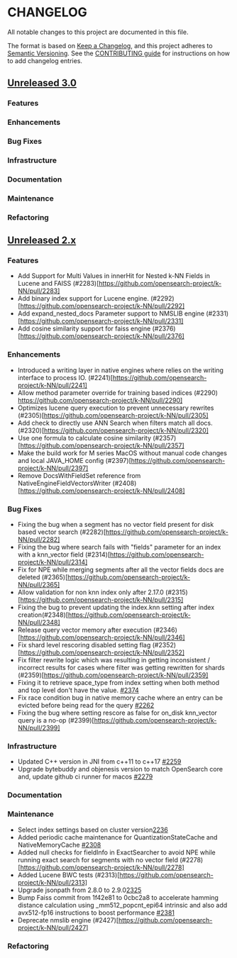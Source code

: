 
# CHANGELOG
All notable changes to this project are documented in this file.

The format is based on [Keep a Changelog](https://keepachangelog.com/en/1.0.0/), and this project adheres to [Semantic Versioning](https://semver.org/spec/v2.0.0.html). See the [CONTRIBUTING guide](./CONTRIBUTING.md#Changelog) for instructions on how to add changelog entries.

## [Unreleased 3.0](https://github.com/opensearch-project/k-NN/compare/2.x...HEAD)
### Features
### Enhancements
### Bug Fixes
### Infrastructure
### Documentation
### Maintenance
### Refactoring

## [Unreleased 2.x](https://github.com/opensearch-project/k-NN/compare/2.18...2.x)
### Features
- Add Support for Multi Values in innerHit for Nested k-NN Fields in Lucene and FAISS (#2283)[https://github.com/opensearch-project/k-NN/pull/2283]
- Add binary index support for Lucene engine. (#2292)[https://github.com/opensearch-project/k-NN/pull/2292]
- Add expand_nested_docs Parameter support to NMSLIB engine (#2331)[https://github.com/opensearch-project/k-NN/pull/2331]
- Add cosine similarity support for faiss engine (#2376)[https://github.com/opensearch-project/k-NN/pull/2376]
### Enhancements
- Introduced a writing layer in native engines where relies on the writing interface to process IO. (#2241)[https://github.com/opensearch-project/k-NN/pull/2241]
- Allow method parameter override for training based indices (#2290) https://github.com/opensearch-project/k-NN/pull/2290]
- Optimizes lucene query execution to prevent unnecessary rewrites (#2305)[https://github.com/opensearch-project/k-NN/pull/2305]
- Add check to directly use ANN Search when filters match all docs. (#2320)[https://github.com/opensearch-project/k-NN/pull/2320]
- Use one formula to calculate cosine similarity (#2357)[https://github.com/opensearch-project/k-NN/pull/2357]
- Make the build work for M series MacOS without manual code changes and local JAVA_HOME config (#2397)[https://github.com/opensearch-project/k-NN/pull/2397]
- Remove DocsWithFieldSet reference from NativeEngineFieldVectorsWriter (#2408)[https://github.com/opensearch-project/k-NN/pull/2408]
### Bug Fixes
* Fixing the bug when a segment has no vector field present for disk based vector search (#2282)[https://github.com/opensearch-project/k-NN/pull/2282]
* Fixing the bug where search fails with "fields" parameter for an index with a knn_vector field (#2314)[https://github.com/opensearch-project/k-NN/pull/2314]
* Fix for NPE while merging segments after all the vector fields docs are deleted (#2365)[https://github.com/opensearch-project/k-NN/pull/2365]
* Allow validation for non knn index only after 2.17.0 (#2315)[https://github.com/opensearch-project/k-NN/pull/2315]
* Fixing the bug to prevent updating the index.knn setting after index creation(#2348)[https://github.com/opensearch-project/k-NN/pull/2348]
* Release query vector memory after execution (#2346)[https://github.com/opensearch-project/k-NN/pull/2346]
* Fix shard level rescoring disabled setting flag (#2352)[https://github.com/opensearch-project/k-NN/pull/2352]
* Fix filter rewrite logic which was resulting in getting inconsistent / incorrect results for cases where filter was getting rewritten for shards (#2359)[https://github.com/opensearch-project/k-NN/pull/2359]
* Fixing it to retrieve space_type from index setting when both method and top level don't have the value. [#2374](https://github.com/opensearch-project/k-NN/pull/2374)
* Fix race condition bug in native memory cache where an entry can be evicted before being read for the query [#2262](https://github.com/opensearch-project/k-NN/pull/2435)
* Fixing the bug where setting rescore as false for on_disk knn_vector query is a no-op (#2399)[https://github.com/opensearch-project/k-NN/pull/2399]
### Infrastructure
* Updated C++ version in JNI from c++11 to c++17 [#2259](https://github.com/opensearch-project/k-NN/pull/2259)
* Upgrade bytebuddy and objenesis version to match OpenSearch core and, update github ci runner for macos [#2279](https://github.com/opensearch-project/k-NN/pull/2279)
### Documentation
### Maintenance
* Select index settings based on cluster version[2236](https://github.com/opensearch-project/k-NN/pull/2236)
* Added periodic cache maintenance for QuantizationStateCache and NativeMemoryCache [#2308](https://github.com/opensearch-project/k-NN/pull/2308)
* Added null checks for fieldInfo in ExactSearcher to avoid NPE while running exact search for segments with no vector field (#2278)[https://github.com/opensearch-project/k-NN/pull/2278]
* Added Lucene BWC tests (#2313)[https://github.com/opensearch-project/k-NN/pull/2313]
* Upgrade jsonpath from 2.8.0 to 2.9.0[2325](https://github.com/opensearch-project/k-NN/pull/2325)
* Bump Faiss commit from 1f42e81 to 0cbc2a8 to accelerate hamming distance calculation using _mm512_popcnt_epi64  intrinsic and also add avx512-fp16 instructions to boost performance [#2381](https://github.com/opensearch-project/k-NN/pull/2381)
* Deprecate nmslib engine (#2427)[https://github.com/opensearch-project/k-NN/pull/2427]
### Refactoring

